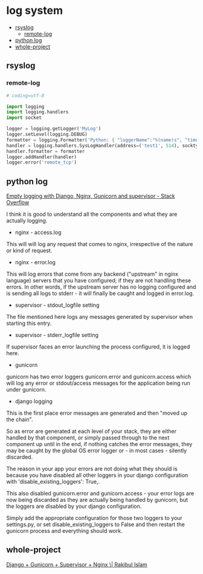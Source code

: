 # log system

<!-- vim-markdown-toc GFM -->

* [rsyslog](#rsyslog)
    * [remote-log](#remote-log)
* [python log](#python-log)
* [whole-project](#whole-project)

<!-- vim-markdown-toc -->

## rsyslog

### remote-log

```python
# coding=utf-8

import logging
import logging.handlers
import socket

logger = logging.getLogger('MyLog')
logger.setLevel(logging.DEBUG)
formatter = logging.Formatter('Python: { "loggerName":"%(name)s", "timestamp":"%(asctime)s", "pathName":"%(pathname)s", "logRecordCreationTime":"%(created)f", "functionName":"%(funcName)s", "levelNo":"%(levelno)s", "lineNo":"%(lineno)d", "time":"%(msecs)d", "levelName":"%(levelname)s", "message":"%(message)s"}')
handler = logging.handlers.SysLogHandler(address=('test1', 514), socktype=socket.SOCK_STREAM)
handler.formatter = formatter
logger.addHandler(handler)
logger.error('remote_tcp')
```

## python log
[Empty logging with Django, Nginx, Gunicorn and supervisor - Stack Overflow](https://stackoverflow.com/questions/34868713/empty-logging-with-django-nginx-gunicorn-and-supervisor)


I think it is good to understand all the components and what they are actually logging.

- nginx - access.log

This will will log any request that comes to nginx, irrespective of the nature or kind of request.

- nginx - error.log

This will log errors that come from any backend ("upstream" in nginx language) servers that you have configured; if they are not handling these errors. In other words, if the upstream server has no logging configured and is sending all logs to stderr - it will finally be caught and logged in error.log.

- supervisor - stdout_logfile setting

The file mentioned here logs any messages generated by supervisor when starting this entry.

- supervisor - stderr_logfile setting

If supervisor faces an error launching the process configured, it is logged here.

- gunicorn

gunicorn has two error loggers gunicorn.error and gunicorn.access which will log any error or stdout/access messages for the application being run under gunicorn.

- django logging

This is the first place error messages are generated and then "moved up the chain".

So as error are generated at each level of your stack, they are either handled by that component, or simply passed through to the next component up until in the end, if nothing catches the error messages, they may be caught by the global OS error logger or - in most cases - silently discarded.

The reason in your app your errors are not doing what they should is because you have disabled all other loggers in your django configuration with 'disable_existing_loggers': True,.

This also disabled gunicorn.error and gunicorn.access - your error logs are now being discarded as they are actually being handled by gunicorn, but the loggers are disabled by your django configuration.

Simply add the appropriate configuration for those two loggers to your settings.py, or set disable_existing_loggers to False and then restart the gunicorn process and everything should work.

## whole-project
[Django + Gunicorn + Supervisor + Nginx \\| Rakibul Islam](https://rakibul.net/django-gunicorn-supervisor-nginx)
